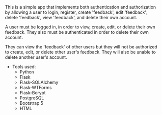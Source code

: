 This is a simple app that implements both authentication and authorization by allowing a user to login, register, create 'feedback', edit 'feedback', delete 'feedback', view 'feedback', and delete their own account. 

A user must be logged in, in order to view, create, edit, or delete their own feedback. They also must be authenticated in order to delete their own account. 

They can view the 'feedback' of other users but they will not be authorized to create, edit, or delete other user's feedback. They will also be unable to delete another user's account.

- Tools used:
  - Python
  - Flask
  - Flask-SQLAlchemy
  - Flask-WTForms
  - Flask-Bcrypt
  - PostgreSQL
  - Bootstrap 5
  - HTML